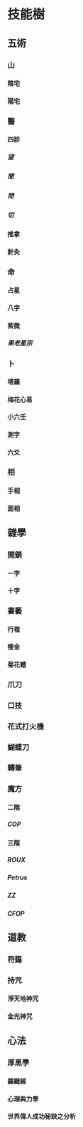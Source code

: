 # 技能樹


## 五術


### 山


#### 陰宅


#### 陽宅


### 醫


#### 四診


##### 望


##### 聞


##### 問


##### 切


#### 推拿


#### 針灸


### 命


#### 占星


#### 八字


#### 紫微


##### 果老星宗


### 卜


#### 塔羅


#### 梅花心易


#### 小六壬


#### 測字


#### 六爻


### 相


#### 手相


#### 面相


## 雜學


### 開鎖


#### 一字


#### 十字


### 書藝


#### 行楷


#### 瘦金


#### 菊花體


### 爪刀


### 口技


### 花式打火機


### 蝴蝶刀


### 轉筆


### 魔方


#### 二階


##### COP


#### 三階


##### ROUX


##### Petrus


##### ZZ


##### CFOP


## 道教


### 符籙


### 持咒


#### 淨天地神咒


#### 金光神咒


## 心法


### 厚黑學


#### 羅織經


#### 心理與力學


#### 世界偉人成功秘訣之分析

